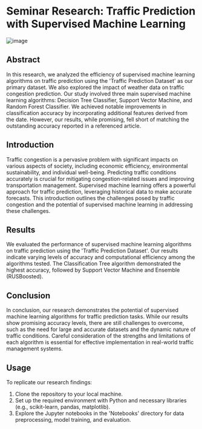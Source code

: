# Seminar Research: Traffic Prediction with Supervised Machine Learning

![image](https://github.com/ItsSnirLevi/Traffic-Prediction/assets/127433228/64b163ed-ff95-4058-ae5e-f4a5d93b6f50)

## Abstract

In this research, we analyzed the efficiency of supervised machine learning algorithms on traffic prediction using the 'Traffic Prediction Dataset' as our primary dataset. We also explored the impact of weather data on traffic congestion prediction. Our study involved three main supervised machine learning algorithms: Decision Tree Classifier, Support Vector Machine, and Random Forest Classifier. We achieved notable improvements in classification accuracy by incorporating additional features derived from the date. However, our results, while promising, fell short of matching the outstanding accuracy reported in a referenced article.

## Introduction

Traffic congestion is a pervasive problem with significant impacts on various aspects of society, including economic efficiency, environmental sustainability, and individual well-being. Predicting traffic conditions accurately is crucial for mitigating congestion-related issues and improving transportation management. Supervised machine learning offers a powerful approach for traffic prediction, leveraging historical data to make accurate forecasts. This introduction outlines the challenges posed by traffic congestion and the potential of supervised machine learning in addressing these challenges.

## Results

We evaluated the performance of supervised machine learning algorithms on traffic prediction using the 'Traffic Prediction Dataset'. Our results indicate varying levels of accuracy and computational efficiency among the algorithms tested. The Classification Tree algorithm demonstrated the highest accuracy, followed by Support Vector Machine and Ensemble (RUSBoosted).

## Conclusion

In conclusion, our research demonstrates the potential of supervised machine learning algorithms for traffic prediction tasks. While our results show promising accuracy levels, there are still challenges to overcome, such as the need for large and accurate datasets and the dynamic nature of traffic conditions. Careful consideration of the strengths and limitations of each algorithm is essential for effective implementation in real-world traffic management systems.

## Usage

To replicate our research findings:

1. Clone the repository to your local machine.
2. Set up the required environment with Python and necessary libraries (e.g., scikit-learn, pandas, matplotlib).
3. Explore the Jupyter notebooks in the 'Notebooks' directory for data preprocessing, model training, and evaluation.
